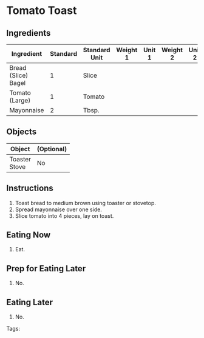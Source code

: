# Tomato Toast

## Ingredients

|      Ingredient           | Standard | Standard Unit | Weight 1 | Unit 1 | Weight 2 | Unit 2 |
|      ----------           | -------- | ------------- | -------- | ------ | -------- | ------ |
| Bread (Slice)<br /> Bagel | 1        | Slice         |          |        |          |        |
| Tomato (Large)            | 1        | Tomato        |          |        |          |        |
| Mayonnaise                | 2        | Tbsp.         |          |        |          |        |

## Objects

|        Object        | (Optional) |
|        ------        | ---------- |
| Toaster<br /> Stove  | No         |

## Instructions

1. Toast bread to medium brown using toaster or stovetop.
2. Spread mayonnaise over one side.
3. Slice tomato into 4 pieces, lay on toast.

## Eating Now

1. Eat.

## Prep for Eating Later

1. No.

## Eating Later

1. No.

Tags: 
